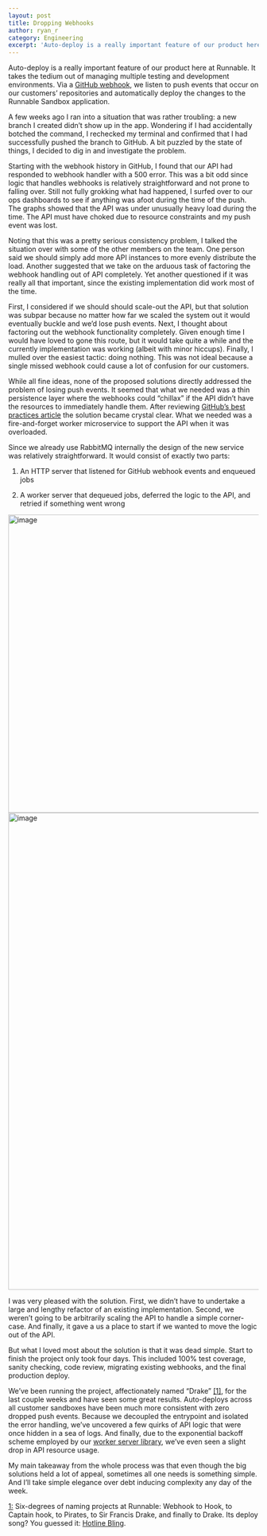 ```yaml
---
layout: post
title: Dropping Webhooks
author: ryan_r
category: Engineering
excerpt: 'Auto-deploy is a really important feature of our product here at Runnable. It takes the tedium out of managing multiple testing and development environments. Via a <a class="link" href="https://developer.github.com/webhooks/" target="_blank">GitHub webhook</a>, we listen to push events that occur on our customers’ repositories and automatically deploy the changes to the Runnable Sandbox application.<br><br>A few weeks ago I ran into a situation that was rather troubling: a new branch I created didn’t show up in the app. Wondering if I had accidentally botched the command, I rechecked my terminal and confirmed that I had successfully pushed the branch to GitHub. A bit puzzled by the state of things, I decided to dig in and investigate the problem.'
---
```


<p class="p">Auto-deploy is a really important feature of our product here at Runnable. It takes the tedium out of managing multiple testing and development environments. Via a <a class="link" href="https://developer.github.com/webhooks/" target="_blank">GitHub webhook</a>, we listen to push events that occur on our customers’ repositories and automatically deploy the changes to the Runnable Sandbox application.</p>

<p class="p">A few weeks ago I ran into a situation that was rather troubling: a new branch I created didn’t show up in the app. Wondering if I had accidentally botched the command, I rechecked my terminal and confirmed that I had successfully pushed the branch to GitHub. A bit puzzled by the state of things, I decided to dig in and investigate the problem.</p>

<p class="p">Starting with the webhook history in GitHub, I found that our API had responded to webhook handler with a 500 error. This was a bit odd since logic that handles webhooks is relatively straightforward and not prone to falling over. Still not fully grokking what had happened, I surfed over to our ops dashboards to see if anything was afoot during the time of the push. The graphs showed that the API was under unusually heavy load during the time. The API must have choked due to resource constraints and my push event was lost.</p>

<p class="p">Noting that this was a pretty serious consistency problem, I talked the situation over with some of the other members on the team. One person said we should simply add more API instances to more evenly distribute the load. Another suggested that we take on the arduous task of factoring the webhook handling out of API completely. Yet another questioned if it was really all that important, since the existing implementation did work most of the time.</p>

<p class="p">First, I considered if we should should scale-out the API, but that solution was subpar because no matter how far we scaled the system out it would eventually buckle and we’d lose push events. Next, I thought about factoring out the webhook functionality completely. Given enough time I would have loved to gone this route, but it would take quite a while and the currently implementation was working (albeit with minor hiccups). Finally, I mulled over the easiest tactic: doing nothing. This was not ideal because a single missed webhook could cause a lot of confusion for our customers.</p>

<p class="p">While all fine ideas, none of the proposed solutions directly addressed the problem of losing push events. It seemed that what we needed was a thin persistence layer where the webhooks could “chillax” if the API didn’t have the resources to immediately handle them. After reviewing <a class="link" href="https://developer.github.com/guides/best-practices-for-integrators/#favor-asynchronous-work-over-synchronous" target="_blank">GitHub’s best practices article</a> the solution became crystal clear. What we needed was a fire-and-forget worker microservice to support the API when it was overloaded.</p>

<p class="p">Since we already use RabbitMQ internally the design of the new service was relatively straightforward. It would consist of exactly two parts:</p>

<ol class="ol"><li class="li"><p class="p">An HTTP server that listened for GitHub webhook events and enqueued jobs</p></li>

<li class="li"><p class="p">A worker server that dequeued jobs, deferred the logic to the API, and retried if something went wrong</p></li></ol>

<img class="img img-wide hidden-xs post-graphic" src="http://static.tumblr.com/b89zjri/zoWo55850/drake-wide.png" width="920" height="600" alt="image">

<img class="img visible-xs post-graphic" src="http://static.tumblr.com/b89zjri/aAso55859/drake-tall.png" alt="image" width="720" height="960">

<p>I was very pleased with the solution. First, we didn’t have to undertake a large and lengthy refactor of an existing implementation. Second, we weren’t going to be arbitrarily scaling the API to handle a simple corner-case. And finally, it gave a us a place to start if we wanted to move the logic out of the API.</p>

<p>But what I loved most about the solution is that it was dead simple. Start to finish the project only took four days. This included 100% test coverage, sanity checking, code review, migrating existing webhooks, and the final production deploy.</p>

<p>We’ve been running the project, affectionately named “Drake” <a href="#footnote-1" id="footnote-1-source" class="link strong">[1]</a>, for the last couple weeks and have seen some great results. Auto-deploys across all customer sandboxes have been much more consistent with zero dropped push events. Because we decoupled the entrypoint and isolated the error handling, we’ve uncovered a few quirks of API logic that were once hidden in a sea of logs. And finally, due to the exponential backoff scheme employed by our <a class="link" href="https://www.npmjs.com/package/ponos" target="_blank">worker server library</a>, we’ve even seen a slight drop in API resource usage.</p>

<p>My main takeaway from the whole process was that even though the big solutions held a lot of appeal, sometimes all one needs is something simple. And I’ll take simple elegance over debt inducing complexity any day of the week.</p>

<p class="footnote"><a id="footnote-1" href="#footnote-1-source" class="link strong">1:</a> Six-degrees of naming projects at Runnable: Webhook to Hook, to Captain hook, to Pirates, to Sir Francis Drake, and finally to Drake. Its deploy song? You guessed it: <a class="link" href="https://www.youtube.com/watch?v=uxpDa-c-4Mc" target="_blank">Hotline Bling</a>.</p>
